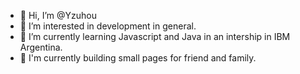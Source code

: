 - 👋 Hi, I’m @Yzuhou
- 👀 I’m interested in development in general.
- 🌱 I’m currently learning Javascript and Java in an intership in IBM Argentina.
- 🖖 I'm currently building small pages for friend and family.

<!---
Yzuhou/Yzuhou is a ✨ special ✨ repository because its `README.md` (this file) appears on your GitHub profile.
You can click the Preview link to take a look at your changes.
--->
